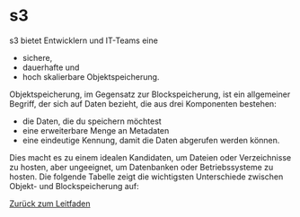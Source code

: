 # s3  

s3 bietet Entwicklern und IT-Teams eine 
* sichere,
* dauerhafte und
* hoch skalierbare Objektspeicherung.

Objektspeicherung, im Gegensatz zur Blockspeicherung, ist ein allgemeiner Begriff, der sich auf Daten bezieht, die aus drei Komponenten bestehen:

* die Daten, die du speichern möchtest
* eine erweiterbare Menge an Metadaten
* eine eindeutige Kennung, damit die Daten abgerufen werden können.

Dies macht es zu einem idealen Kandidaten, um Dateien oder Verzeichnisse zu hosten, aber ungeeignet, um Datenbanken oder Betriebssysteme zu hosten. Die folgende Tabelle zeigt die wichtigsten Unterschiede zwischen Objekt- und Blockspeicherung auf:


















[Zurück zum Leitfaden](../../README.md)
